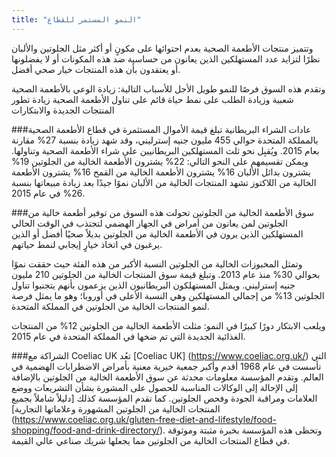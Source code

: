 ```yaml
---
title: "النمو المستمر للقطاع"
---
```

وتتميز منتجات الأطعمة الصحية بعدم احتوائها على مكونٍ أو أكثر مثل الجلوتين والألبان نظرًا لتزايد عدد المستهلكين الذين يعانون من حساسية ضد هذه المكونات أو لا يفضلونها أو يعتقدون بأن هذه المنتجات خيار صحي أفضل.

وتقدم هذه السوق فرصًا للنمو طويل الأجل للأسباب التالية:
زيادة الوعي بالأطعمة الصحية
شعبية وزيادة الطلب على نمط حياة قائم على تناول الأطعمة الصحية
زيادة تطور المنتجات الجديدة والابتكارات

###عادات الشراء البريطانية
تبلغ قيمة الأموال المستثمرة في قطاع الأطعمة الصحية بالمملكة المتحدة حوالي 455 مليون جنيه إسترليني، وقد شهد زيادة بنسبة 27% مقارنة بعام 2015.
ويُقبِل نحو ثلث المستهلكين البريطانيين على شراء الأطعمة الصحية وتناولها. ويمكن تقسيمهم على النحو التالي:
22% يشترون الأطعمة الخالية من الجلوتين
19% يشترون بدائل الألبان
16% يشترون الأطعمة الخالية من القمح
16% يشترون الأطعمة الخالية من اللاكتوز
تشهد المنتجات الخالية من الألبان نموًا جيدًا بعد زيادة مبيعاتها بنسبة 26% في عام 2015.

###سوق الأطعمة الخالية من الجلوتين
تحولت هذه السوق من توفير أطعمة خالية من الجلوتين لمن يعانون من أمراض في الجهاز الهضمي لتجتذب في الوقت الحالي المستهلكين الذين يرون في الأطعمة الخالية من الجلوتين بديلاً صحيًا أفضل أو الذين يرغبون في اتخاذ خيارٍ إيجابي لنمط حياتهم.

وتمثل المخبوزات الخالية من الجلوتين النسبة الأكبر من هذه الفئة حيث حققت نموًا بحوالي 30% منذ عام 2013. وتبلغ قيمة سوق المنتجات الخالية من الجلوتين 210 مليون جنيه إسترليني. ويمثل المستهلكون البريطانيون الذين يزعمون بأنهم يتجنبوا تناول الجلوتين 13% من إجمالي المستهلكين وهي النسبة الأعلى في أوروبا؛ وهو ما يمثل فرصة لنمو المنتجات الخالية من الجلوتين في المملكة المتحدة.

ويلعب الابتكار دورًا كبيرًا في النمو: مثلت الأطعمة الخالية من الجلوتين 12% من المنتجات الغذائية الجديدة التي تم ضخها في المملكة المتحدة في عام 2015.

###الشراكة مع Coeliac UK
تعُد [Coeliac UK] (https://www.coeliac.org.uk/) التي تأسست في عام 1968 أقدم وأكبر جمعية خيرية معنية بأمراض الاضطرابات الهضمية في العالم. وتقدم المؤسسة معلومات محدثة عن سوق الأطعمة الخالية من الجلوتين بالإضافة إلى الإحالة إلى الوكالات المناسبة للحصول على المشورة بشأن التشريعات ووضع العلامات ومراقبة الجودة وفحص الجلوتين.
كما تقدم المؤسسة كذلك [دليلاً شاملاً بجميع المنتجات الخالية من الجلوتين المشهورة وعلاماتها التجارية] (https://www.coeliac.org.uk/gluten-free-diet-and-lifestyle/food-shopping/food-and-drink-directory/). وتحظى هذه المؤسسة بخبرة مثبتة وموثوقة في قطاع المنتجات الخالية من الجلوتين مما يجعلها شريك صناعي عالي القيمة.

